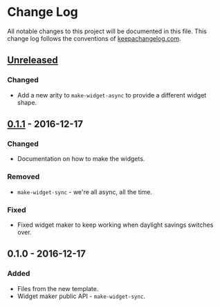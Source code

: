 # Change Log
All notable changes to this project will be documented in this file. This change log follows the conventions of [keepachangelog.com](http://keepachangelog.com/).

## [Unreleased]
### Changed
- Add a new arity to `make-widget-async` to provide a different widget shape.

## [0.1.1] - 2016-12-17
### Changed
- Documentation on how to make the widgets.

### Removed
- `make-widget-sync` - we're all async, all the time.

### Fixed
- Fixed widget maker to keep working when daylight savings switches over.

## 0.1.0 - 2016-12-17
### Added
- Files from the new template.
- Widget maker public API - `make-widget-sync`.

[Unreleased]: https://github.com/your-name/pterodactyl/compare/0.1.1...HEAD
[0.1.1]: https://github.com/your-name/pterodactyl/compare/0.1.0...0.1.1
